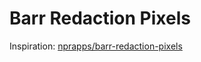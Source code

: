 # Barr Redaction Pixels

Inspiration: [nprapps/barr-redaction-pixels](https://github.com/nprapps/barr-redaction-pixels)
